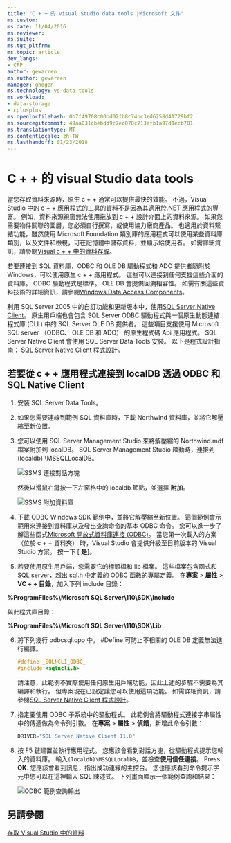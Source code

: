 ```yaml
---
title: "C + + 的 visual Studio data tools |Microsoft 文件"
ms.custom: 
ms.date: 11/04/2016
ms.reviewer: 
ms.suite: 
ms.tgt_pltfrm: 
ms.topic: article
dev_langs:
- CPP
author: gewarren
ms.author: gewarren
manager: ghogen
ms.technology: vs-data-tools
ms.workload:
- data-storage
- cplusplus
ms.openlocfilehash: 0b7f49708c00bd02fb8c74bc3ed6258d41729bf2
ms.sourcegitcommit: 49aa031cbebdd9c7ec070c713afb1a97d1ecb701
ms.translationtype: MT
ms.contentlocale: zh-TW
ms.lasthandoff: 01/23/2018
---
```

# <a name="visual-studio-data-tools-for-c"></a>C + + 的 visual Studio data tools

當您存取資料來源時，原生 c + + 通常可以提供最快的效能。 不過，Visual Studio 中的 c + + 應用程式的工具的資料不是因為其適用於.NET 應用程式的豐富。 例如，資料來源視窗無法使用拖放到 c + + 設計介面上的資料來源。 如果您需要物件關聯的圖層，您必須自行撰寫，或使用協力廠商產品。  也適用於資料繫結功能，雖然使用 Microsoft Foundation 類別庫的應用程式可以使用某些資料庫類別，以及文件和檢視，可在記憶體中儲存資料，並顯示給使用者。 如需詳細資訊，請參閱[Visual c + + 中的資料存取](/cpp/data/data-access-in-cpp)。

若要連接到 SQL 資料庫，ODBC 和 OLE DB 驅動程式和 ADO 提供者隨附於 Windows，可以使用原生 c + + 應用程式。 這些可以連接到任何支援這些介面的資料庫。 ODBC 驅動程式是標準。 OLE DB 會提供回溯相容性。 如需有關這些資料技術的詳細資訊，請參閱[Windows Data Access Components](https://msdn.microsoft.com/library/windows/desktop/aa968814.aspx)。

利用 SQL Server 2005 中的自訂功能和更新版本中，使用[SQL Server Native Client](/sql/relational-databases/native-client/sql-server-native-client)。 原生用戶端也會包含 SQL Server ODBC 驅動程式與一個原生動態連結程式庫 (DLL) 中的 SQL Server OLE DB 提供者。 這些項目支援使用 Microsoft SQL server （ODBC、 OLE DB 和 ADO） 的原生程式碼 Api 應用程式。  SQL Server Native Client 會使用 SQL Server Data Tools 安裝。 以下是程式設計指南： [SQL Server Native Client 程式設計](/sql/relational-databases/native-client/sql-server-native-client-programming)。

## <a name="to-connect-to-localdb-through-odbc-and-sql-native-client-from-a-c-application"></a>若要從 c + + 應用程式連接到 localDB 透過 ODBC 和 SQL Native Client  
  
1.  安裝 SQL Server Data Tools。  
  
2.  如果您需要連線到範例 SQL 資料庫時，下載 Northwind 資料庫，並將它解壓縮至新位置。  
  
3.  您可以使用 SQL Server Management Studio 來將解壓縮的 Northwind.mdf 檔案附加到 localDB。 SQL Server Management Studio 啟動時，連接到 (localdb) \MSSQLLocalDB。  
  
     ![SSMS 連接對話方塊](../data-tools/media/raddata-ssms-connect-dialog.png "raddata SSMS 連接對話方塊")  
  
     然後以滑鼠右鍵按一下左窗格中的 localdb 節點，並選擇 **附加**。  
  
     ![SSMS 附加資料庫](../data-tools/media/raddata-ssms-attach-database.png "raddata SSMS 附加資料庫")  
  
4.  下載 ODBC Windows SDK 範例中，並將它解壓縮至新位置。 這個範例會示範用來連接到資料庫以及發出查詢命令的基本 ODBC 命令。 您可以進一步了解這些函式[Microsoft 開放式資料庫連接 (ODBC)](/sql/odbc/microsoft-open-database-connectivity-odbc)。 當您第一次載入的方案 （位於 c + + 資料夾） 時，Visual Studio 會提供升級至目前版本的 Visual Studio 方案。 按一下 [ **是**]。
  
5.  若要使用原生用戶端，您需要它的標頭檔和 lib 檔案。 這些檔案包含函式和 SQL server，超出 sql.h 中定義的 ODBC 函數的專屬定義。 在**專案** > **屬性** > **VC + + 目錄**，加入下列 include 目錄：

**%ProgramFiles%\Microsoft SQL Server\110\SDK\Include**

與此程式庫目錄：

**%ProgramFiles%\Microsoft SQL Server\110\SDK\Lib**

6.  將下列幾行 odbcsql.cpp 中。 #Define 可防止不相關的 OLE DB 定義無法進行編譯。  
  
    ```cpp
    #define _SQLNCLI_ODBC_  
    #include <sqlncli.h>  
    ```  
  
    請注意，此範例不實際使用任何原生用戶端功能，因此上述的步驟不需要為其編譯和執行。 但專案現在已設定讓您可以使用這項功能。 如需詳細資訊，請參閱[SQL Server Native Client 程式設計](/sql/relational-databases/native-client/sql-server-native-client)。  
  
7.  指定要使用 ODBC 子系統中的驅動程式。 此範例會將驅動程式連接字串屬性中的傳遞做為命令列引數。 在**專案** > **屬性** > **偵錯**，新增此命令引數：  
  
    ```cpp
    DRIVER="SQL Server Native Client 11.0"  
    ```  
  
8.  按 F5 鍵建置並執行應用程式。 您應該會看到對話方塊，從驅動程式提示您輸入的資料庫。 輸入`(localdb)\MSSQLLocalDB`，並檢查**使用信任連接**。 Press **OK**. 您應該會看到訊息，指出成功連線的主控台。 您也應該看到命令提示字元中您可以在這裡輸入 SQL 陳述式。 下列畫面顯示一個範例查詢和結果：  
  
     ![ODBC 範例查詢輸出](../data-tools/media/raddata-odbc-sample-query-output.png "raddata ODBC 範例查詢輸出")  
  
## <a name="see-also"></a>另請參閱

[存取 Visual Studio 中的資料](../data-tools/accessing-data-in-visual-studio.md)